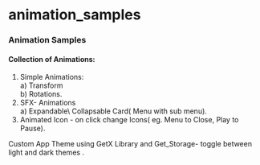 # animation_samples

<H3>Animation Samples</H3>



<H4>Collection of Animations:</H4>

1) Simple Animations:<br>
 a) Transform<br>
 b) Rotations.<br>
2) SFX- Animations<br>
a) Expandable\ Collapsable Card( Menu with sub menu).<br>
3) Animated Icon - on click change Icons( eg. Menu to Close, Play to Pause).<br>


Custom App Theme using GetX Library and Get_Storage- toggle between light and dark themes .
